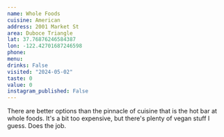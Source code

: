 ```yaml
---
name: Whole Foods
cuisine: American
address: 2001 Market St
area: Duboce Triangle
lat: 37.76876246584387
lon: -122.42701687246598
phone: 
menu: 
drinks: False
visited: "2024-05-02"
taste: 0
value: 0
instagram_published: False
---
```


There are better options than the pinnacle of cuisine that is the hot bar at whole foods. It's a bit too expensive, but there's plenty of vegan stuff I guess. Does the job.
